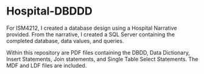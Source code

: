 # Hospital-DBDDD
For ISM4212, I created a database design using a Hospital Narrative provided. From the narrative, I created a SQL Server containing the completed database, data values, and queries.

Within this repository are PDF files containing the DBDD, Data Dictionary, Insert Statements, Join statements, and Single Table Select Statements. The MDF and LDF files are included.

